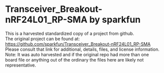 
# Transceiver_Breakout-nRF24L01_RP-SMA by sparkfun  
This is a harvested standardized copy of a project from github.  
The original project can be found at:  
https://github.com/sparkfun/Transceiver_Breakout-nRF24L01_RP-SMA  
Please consult that link for additional, details, files, and license information.  
Note: It was auto harvested and if the original repo had more than one board file or anything out of the ordinary the files here are likely not representative.  
    